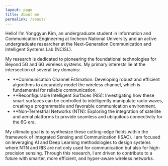 ```yaml
---
layout: page
title: About me
permalink: /about/
---
```

Hello! I’m Yonggyun Kim, an undergraduate student in Information and Communication Engineering at Incheon National University and an active undergraduate researcher at the Next-Generation Communication and Intelligent Systems Lab (NCISL).

My research is dedicated to pioneering the foundational technologies for Beyond 5G and 6G wireless systems. My primary interests lie at the intersection of several key domains:

* **Communication Channel Estimation: Developing robust and efficient algorithms to accurately model the wireless channel, which is fundamental for reliable communication.
* **Reconfigurable Intelligent Surfaces (RIS): Investigating how these smart surfaces can be controlled to intelligently manipulate radio waves, creating a programmable and favorable communication environment.
* **Non-Terrestrial Networks (NTN): Exploring the integration of satellite and aerial platforms to provide seamless and ubiquitous connectivity for the 6G era.

My ultimate goal is to synthesize these cutting-edge fields within the framework of Integrated Sensing and Communication (ISAC). I am focused on leveraging AI and Deep Learning methodologies to design systems where NTN and RIS are not only used for communication but also for high-precision sensing. Through this research, I am driven to contribute to a future with smarter, more efficient, and hyper-aware wireless networks.